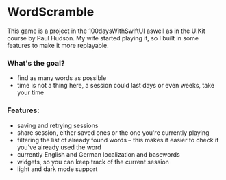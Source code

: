 # WordScramble
This game is a project in the 100daysWithSwiftUI aswell as in the UIKit course by Paul Hudson. My wife started playing it, so I built in some features to make it more replayable.

### What's the goal?
* find as many words as possible
* time is not a thing here, a session could last days or even weeks, take your time

### Features:
* saving and retrying sessions
* share session, either saved ones or the one you're currently playing
* filtering the list of already found words – this makes it easier to check if you've already used the word
* currently English and German localization and basewords
* widgets, so you can keep track of the current session
* light and dark mode support
